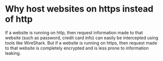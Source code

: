 # Why host websites on https instead of http

If a website is running on http, then request information made to that website (such as password, credit card info) can easily be intercepted using tools like WireShark.
But if a website is running on https, then request made to that website is completely encrypted and is less prone to information leaking.